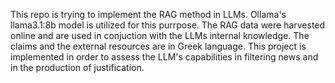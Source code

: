 This repo is trying to implement the RAG method in LLMs. Ollama's llama3.1:8b model is utilized for this purrpose. The RAG data were harvested online and are used in conjuction with the LLMs internal knowledge. The claims and the external resources are in Greek language. 
This project is implemented in order to assess the LLM's capabilities in filtering news and in the production of justification.
